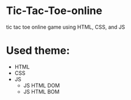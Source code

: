 # Tic-Tac-Toe-online
tic tac toe online game using HTML, CSS, and JS 

# Used theme:
  - HTML
  - CSS
  - JS
    - JS HTML DOM
    - JS HTML BOM
